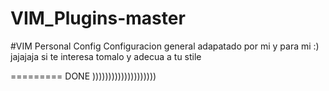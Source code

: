 # VIM_Plugins-master
#VIM Personal Config
Configuracion general adapatado por mi y para mi :) jajajaja
si te interesa tomalo y adecua a tu stile 

========= DONE ))))))))))))))))))))

